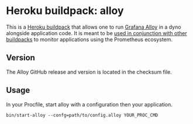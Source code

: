 # Heroku buildpack: alloy

This is a [Heroku buildpack](http://devcenter.heroku.com/articles/buildpacks)
that allows one to run [Grafana Alloy](https://grafana.com/docs/alloy/latest/)
in a dyno alongside application code.  It is meant to be [used in conjunction
with other
buildpacks](https://devcenter.heroku.com/articles/using-multiple-buildpacks-for-an-app)
to monitor applications using the Prometheus ecosystem.

## Version

The Alloy GitHub release and version is located in the checksum file.

## Usage

In your Procfile, start alloy with a configuration then your application.

```console
bin/start-alloy --confg=path/to/config.alloy YOUR_PROC_CMD
```
